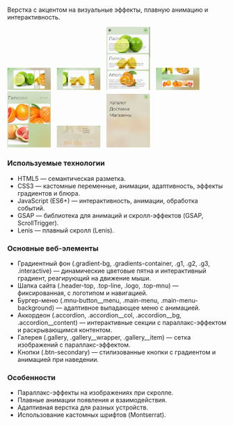 # 

Верстка с акцентом на визуальные эффекты, плавную анимацию и интерактивность.

<img src="README.png/1.png" alt="Изображение 1" style="width: 100px; margin-right: 10px;">
<img src="README.png/2.png" alt="Изображение 2" style="width: 100px; margin-right: 10px;">
<img src="README.png/3.png" alt="Изображение 3" style="width: 100px; margin-right: 10px;">
<img src="README.png/4.png" alt="Изображение 4" style="width: 100px; margin-right: 10px;">
<img src="README.png/5.png" alt="Изображение 5" style="width: 100px; margin-right: 10px;">
<img src="README.png/6.png" alt="Изображение 6" style="width: 100px; margin-right: 10px;">
<img src="README.png/7.png" alt="Изображение 7" style="width: 100px;">

### Используемые технологии
-	HTML5 — семантическая разметка.
-	CSS3 — кастомные переменные, анимации, адаптивность, эффекты градиентов и блюра.
-	JavaScript (ES6+) — интерактивность, анимации, обработка событий.
-	GSAP — библиотека для анимаций и скролл-эффектов (GSAP, ScrollTrigger).
-	Lenis — плавный скролл (Lenis).

### Основные веб-элементы
-	Градиентный фон (.gradient-bg, .gradients-container, .g1, .g2, .g3, .interactive) — динамические цветовые пятна и интерактивный градиент, реагирующий на движение мыши.
-	Шапка сайта (.header-top, .top-line, .logo, .top-mnu) — фиксированная, с логотипом и навигацией.
-	Бургер-меню (.mnu-button__menu, .main-menu, .main-menu-background) — адаптивное выпадающее меню с анимацией.
-	Аккордеон (.accordion, .accordion__col, .accordion__bg, .accordion__content) — интерактивные секции с параллакс-эффектом и раскрывающимся контентом.
-	Галерея (.gallery, .gallery__wrapper, .gallery__item) — сетка изображений с параллакс-эффектом.
-	Кнопки (.btn-secondary) — стилизованные кнопки с градиентом и анимацией при наведении.

### Особенности
-	Параллакс-эффекты на изображениях при скролле.
-	Плавные анимации появления и взаимодействия.
-	Адаптивная верстка для разных устройств.
-	Использование кастомных шрифтов (Montserrat).
